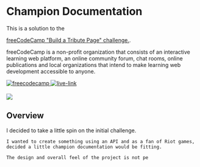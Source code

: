 ﻿﻿<h1>Champion Documentation</h1>
 This is a solution to the

[freeCodeCamp "Build a Tribute Page" challenge.](https://www.freecodecamp.org/learn/responsive-web-design/responsive-web-design-projects/build-a-technical-documentation-page).

freeCodeCamp is a non-profit organization that consists of an interactive learning web platform, an online community forum, chat rooms, online publications and local organizations that intend to make learning web development accessible to anyone.

<!-- REPLACE HREFS -->
<a href="https://www.freecodecamp.org/learn/responsive-web-design/responsive-web-design-projects/build-a-technical-documentation-page" target="_blank">
  <img src=https://img.shields.io/badge/solution-3e54a3?&style=for-the-badge&logo=freecodecamp&logoColor=white alt=freecodecamp style="margin-bottom: 5px;" />
</a>
<a href="https://stupefied-kepler-322ae7.netlify.app/" target="_blank">
  <img src=https://img.shields.io/badge/live%20demo-lightgreen?&style=for-the-badge&logo=html5&logoColor=333 alt=live-link style="margin-bottom: 5px;" />
</a>

![](./images/champ-screenshot.png)

<h2>Overview</h2>
<p>
    I decided to take a little spin on the initial challenge.

    I wanted to create something using an API and as a fan of Riot games, decided a little champion documentation would be fitting.

    The design and overall feel of the project is not pe
</p>
